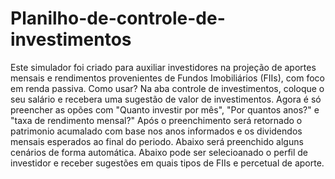 # Planilho-de-controle-de-investimentos
Este simulador foi criado para auxiliar investidores na projeção de aportes mensais e rendimentos provenientes de Fundos Imobiliários (FIIs), com foco em renda passiva.
Como usar?
Na aba controle de investimentos, coloque o seu salário e recebera uma sugestão de valor de investimentos.
Agora é só preencher as opões com "Quanto investir por mês", "Por quantos anos?" e "taxa de rendimento mensal?"
Após o preenchimento será retornado o patrimonio acumalado com base nos anos informados e os dividendos mensais esperados ao final do periodo.
Abaixo será preenchido alguns cenários de forma automática.
Abaixo pode ser selecioanado o perfil de investidor e receber sugestões em quais tipos de FIIs e percetual de aporte.
